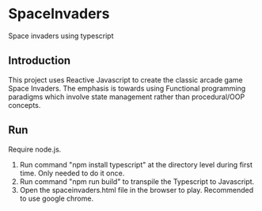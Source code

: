 # SpaceInvaders
Space invaders using typescript

## Introduction
This project uses Reactive Javascript to create the classic arcade game Space Invaders.
The emphasis is towards using Functional programming paradigms which involve state management
rather than procedural/OOP concepts. 


## Run
Require node.js. 
1) Run command "npm install typescript" at the directory level during first time. Only needed to do it once.
2) Run command "npm run build" to transpile the Typescript to Javascript.
3) Open the spaceinvaders.html file in the browser to play. Recommended to use google chrome. 

